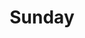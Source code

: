 ---
IMPORTANT: WHEN A VALUE CONTAINS A COLON FOLLOWED BY A SPACE, YOU MUST USE &#58;

layout: print
title: Sunday

sermon: Building a Church for Others
speaker: Pastor In Kim
scripture: 1 Peter 1:10-13
---